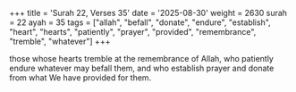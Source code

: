 +++
title = 'Surah 22, Verses 35'
date = '2025-08-30'
weight = 2630
surah = 22
ayah = 35
tags = ["allah", "befall", "donate", "endure", "establish", "heart", "hearts", "patiently", "prayer", "provided", "remembrance", "tremble", "whatever"]
+++

those whose hearts tremble at the remembrance of Allah, who patiently endure whatever may befall them, and who establish prayer and donate from what We have provided for them.